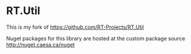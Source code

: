 # RT.Util

This is my fork of https://github.com/RT-Projects/RT.Util

Nuget packages for this library are hosted at the custom package source http://nuget.caesa.ca/nuget
